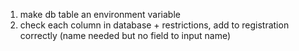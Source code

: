 
1) make db table an environment variable
2) check each column in database + restrictions, add to registration correctly (name needed but no field to input name)

